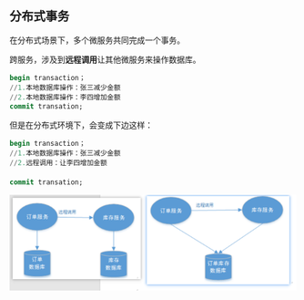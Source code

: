 
## 分布式事务

在分布式场景下，多个微服务共同完成一个事务。

跨服务，涉及到**远程调用**让其他微服务来操作数据库。
```sql
begin transaction； 
//1.本地数据库操作：张三减少金额 
//2.本地数据库操作：李四增加金额 
commit transation; 
```
但是在分布式环境下，会变成下边这样：
```sql
begin transaction； 
//1.本地数据库操作：张三减少金额 
//2.远程调用：让李四增加金额 

commit transation;
```

![alt text](../../images/image-449.png)